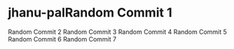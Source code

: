 # jhanu-palRandom Commit 1
Random Commit 2
Random Commit 3
Random Commit 4
Random Commit 5
Random Commit 6
Random Commit 7
